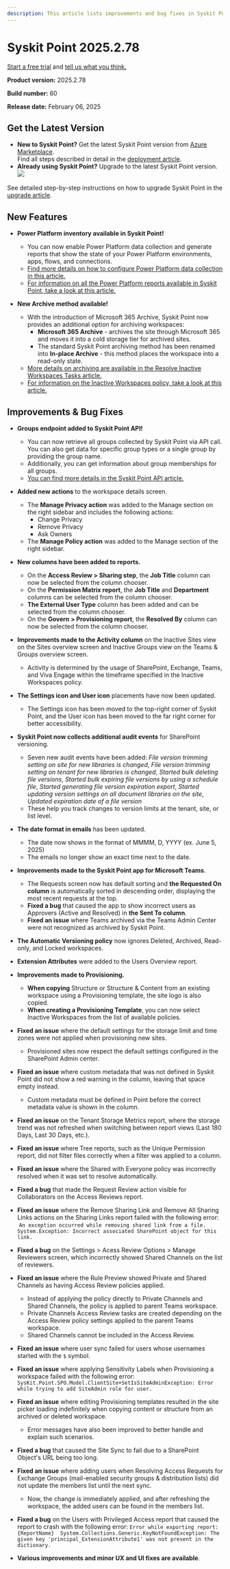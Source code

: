 ```yaml
---
description: This article lists improvements and bug fixes in Syskit Point version 2025.2.78
---
```


# Syskit Point 2025.2.78

[Start a free trial](https://www.syskit.com/products/point/free-trial/) and [tell us what you think.](https://www.syskit.com/company/contact-us/)

**Product version:** 2025.2.78

**Build number:** 60

**Release date:** February 06, 2025

## Get the Latest Version

* **New to Syskit Point?** Get the latest Syskit Point version from [Azure Marketplace](https://azuremarketplace.microsoft.com/en-us/marketplace/apps/syskitltd.syskit\_point).\
 Find all steps described in detail in the [deployment article](../../../set-up-point-enterprise/deployment/deploy-syskit-point.md).
* **Already using Syskit Point?** Upgrade to the latest Syskit Point version.\
 [![](https://aka.ms/deploytoazurebutton)](https://portal.azure.com/#create/Microsoft.Template/uri/https%3A%2F%2Fsyskitassetsstorage.blob.core.windows.net%2Fpoint%2FARMTemplates%2FPointUpdateDeploy%2FPointUpdateTemplate.json)

See detailed step-by-step instructions on how to upgrade Syskit Point in the [upgrade article](../../../set-up-point-enterprise/deployment/upgrade-syskit-point.md).

## New Features

* **Power Platform inventory available in Syskit Point!**
  * You can now enable Power Platform data collection and generate reports that show the state of your Power Platform environments, apps, flows, and connections.
  * [Find more details on how to configure Power Platform data collection in this article.](../../../power-platform/enable-power-platform.md)
  * [For information on all the Power Platform reports available in Syskit Point, take a look at this article.](../../../power-platform/power-platform-reports/power-platform-reports.md)

* **New Archive method available!**
  * With the introduction of Microsoft 365 Archive, Syskit Point now provides an additional option for archiving workspaces:
    * **Microsoft 365 Archive** - archives the site through Microsoft 365 and moves it into a cold storage tier for archived sites. 
    * The standard Syskit Point archiving method has been renamed into **In-place Archive** - this method places the workspace into a read-only state.
  * [More details on archiving are available in the Resolve Inactive Workspaces Tasks article.](../../../point-collaborators/resolve-governance-tasks/inactive-workspaces.md)
  * [For information on the Inactive Workspaces policy, take a look at this article.](../../../governance-and-automation/automated-workflows/inactive-workspaces-admin.md)

## Improvements & Bug Fixes

* **Groups endpoint added to Syskit Point API!**
  * You can now retrieve all groups collected by Syskit Point via API call. You can also get data for specific group types or a single group by providing the group name.
  * Additionally, you can get information about group memberships for all groups.
  * [You can find more details in the Syskit Point API article.](../../../integrations/syskit-point-api.md)

* **Added new actions** to the workspace details screen.
  * The **Manage Privacy action** was added to the Manage section on the right sidebar and includes the following actions:
    * Change Privacy 
    * Remove Privacy
    * Ask Owners
  * The **Manage Policy action** was added to the Manage section of the right sidebar. 

* **New columns have been added to reports.**
  * On the **Access Review > Sharing step**, the **Job Title** column can now be selected from the column chooser.
  * On the **Permission Matrix report**, the **Job Title** and **Department** columns can be selected from the column chooser. 
  * **The External User Type** column has been added and can be selected from the column chooser. 
  * On the **Govern > Provisioning report**, the **Resolved By** column can now be selected from the column chooser.

* **Improvements made to the Activity column** on the Inactive Sites view on the Sites overview screen and Inactive Groups view on the Teams & Groups overview screen. 
  * Activity is determined by the usage of SharePoint, Exchange, Teams, and Viva Engage within the timeframe specified in the Inactive Workspaces policy. 

* **The Settings icon and User icon** placements have now been updated.
  * The Settings icon has been moved to the top-right corner of Syskit Point, and the User icon has been moved to the far right corner for better accessibility. 

* **Syskit Point now collects additional audit events** for SharePoint versioning.
  * Seven new audit events have been added: _File version trimming setting on site for new libraries is changed_, _File version trimming setting on tenant for new libraries is changed_, _Started bulk deleting file versions_, _Started bulk expiring file versions by using a schedule file_, _Started generating file version expiration export_, _Started updating version settings on all document libraries on the site_, _Updated expiration date of a file version_
  * These help you track changes to version limits at the tenant, site, or list level. 

* **The date format in emails** has been updated.
  * The date now shows in the format of MMMM, D, YYYY (ex. June 5, 2025)
  * The emails no longer show an exact time next to the date.  

* **Improvements made to the Syskit Point app for Microsoft Teams**. 
  * The Requests screen now has default sorting and **the Requested On column** is automatically sorted in descending order, displaying the most recent requests at the top.
  * **Fixed a bug** that caused the app to show incorrect users as Approvers (Active and Resolved) in **the Sent To column**. 
  * **Fixed an issue** where Teams archived via the Teams Admin Center were not recognized as archived by Syskit Point.

* **The Automatic Versioning policy** now ignores Deleted, Archived, Read-only, and Locked workspaces. 

* **Extension Attributes** were added to the Users Overview report.

* **Improvements made to Provisioning.**
  * **When copying** Structure or Structure & Content from an existing workspace using a Provisioning template, the site logo is also copied. 
  * **When creating a Provisioning Template**, you can now select Inactive Workspaces from the list of available policies.

* **Fixed an issue** where the default settings for the storage limit and time zones were not applied when provisioning new sites. 
  * Provisioned sites now respect the default settings configured in the SharePoint Admin center. 

* **Fixed an issue** where custom metadata that was not defined in Syskit Point did not show a red warning in the column, leaving that space empty instead. 
  * Custom metadata must be defined in Point before the correct metadata value is shown in the column. 

* **Fixed an issue** on the Tenant Storage Metrics report, where the storage trend was not refreshed when switching between report views (Last 180 Days, Last 30 Days, etc.).

* **Fixed an issue** where Tree reports, such as the Unique Permission report, did not filter files correctly when a filter was applied to a column. 

* **Fixed an issue** where the Shared with Everyone policy was incorrectly resolved when it was set to resolve automatically. 

* **Fixed a bug** that made the Request Review action visible for Collaborators on the Access Reviews report. 

* **Fixed an issue** where the Remove Sharing Link and Remove All Sharing Links actions on the Sharing Links report failed with the following error:  `An exception occurred while removing shared link from a file. 
System.Exception: Incorrect associated SharePoint object for this link.`

* **Fixed a bug** on the Settings > Acess Review Options > Manage Reviewers screen, which incorrectly showed Shared Channels on the list of reviewers. 

* **Fixed an issue** where the Rule Preview showed Private and Shared Channels as having Access Review policies applied.
  * Instead of applying the policy directly to Private Channels and Shared Channels, the policy is applied to parent Teams workspace. 
  * Private Channels Access Review tasks are created depending on the Access Review policy settings applied to the parent Teams workspace.
  * Shared Channels cannot be included in the Access Review.

* **Fixed an issue** where user sync failed for users whose usernames started with the `$` symbol.

* **Fixed an issue** where applying Sensitivity Labels when Provisioning a workspace failed with the following error: `SysKit.Point.SPO.Model.ClientSite+SetIsSiteAdminException: Error while trying to add SiteAdmin role for user.`

* **Fixed an issue** where editing Provisioning templates resulted in the site picker loading indefinitely when copying content or structure from an archived or deleted workspace. 
  * Error messages have also been improved to better handle and explain such scenarios. 

* **Fixed a bug** that caused the Site Sync to fail due to a SharePoint Object's URL being too long.

* **Fixed an issue** where adding users when Resolving Access Requests for Exchange Groups (mail-enabled security groups & distribution lists) did not update the members list until the next sync.
  * Now, the change is immediately applied, and after refreshing the workspace, the added users can be found in the members list.

* **Fixed a bug** on the Users with Privileged Access report that caused the report to crash with the following error: `Error while exporting report: {ReportName} 
System.Collections.Generic.KeyNotFoundException: The given key 'principal_ExtensionAttribute1' was not present in the dictionary.`

* **Various improvements and minor UX and UI fixes are available**.
